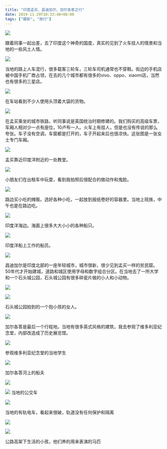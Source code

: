 ```yaml
---
title: "印度孟买、昌迪加尔、加尔各答之行"
date: 2019-11-29T10:33:48+08:00
tags: ["摄影", "旅行"]
---
```


![](/images/photo/india/DSC01103.jpg)

跟着同事一起出差，去了印度这个神奇的国度，真实的见到了火车挂人的情景和当地的一些风土人情。

<!--more-->

![](/images/photo/india/DSC01041.jpg)

当地的路上人车混行，很多载客三轮车，三轮车司机通常也不穿鞋。街边的手机店被中国手机厂商占领，在去的几个城市都有很多的vivo、oppo、xiaomi店，当然也有很多的三星店。

![](/images/photo/india/DSC01051.jpg)

在车站看到不少人使用头顶着大袋的货物。

![](/images/photo/india/DSC01082.jpg)

在孟买乘坐的城市铁路，听同事说是英国统治时期修建的。我们购买的高级车票，车厢人相对少一点有座位，10卢布一人。火车上有挂人，但是也没有传说的那么夸张。车子没有空调，车窗都是打开的，车子开起来后也很凉快。这张图是一张女士专门车厢。

![](/images/photo/india/DSC01179.jpg)

孟买靠近印度洋附近的一处教堂。

![](/images/photo/india/DSC01193.jpg)

小朋友们在出租车中玩耍，看到我拍照后很配合的做动作和鬼脸。

![](/images/photo/india/DSC01211.jpg)

路边买小吃的摊贩。选好各种小吃，一起放到报纸卷好的容器里。当地上班族，中午也是在路边吃。

![](/images/photo/india/DSC01237.jpg)

印度洋海边。海面上很多大大小小的各种船只。

![](/images/photo/india/DSC01245.jpg)

印度洋船上工作的船员。

![](/images/photo/india/DSC01450.jpg)

昌迪加尔是印度北部的一座年轻城市，城市很新，很少见到孟买一样的贫民窟。50年代才开始建城，道路和城区使用字母和数字组合分区。在当地去了一所大学和一个石头城公园，石头城公园有很多碎瓷片做的小人和小动物。

![](/images/photo/india/DSC01446.jpg)

![](/images/photo/india/DSC01343.jpg)

石头城公园拍到的一个抱小孩的女人。

![](/images/photo/india/DSC01499.jpg)

加尔各答是最后一个行程地。当地有很多英式风格的建筑，我去参观了维多利亚纪念堂，内部改造成了历史展览馆。

![](/images/photo/india/DSC01503.jpg)

参观维多利亚纪念堂的当地学生

![](/images/photo/india/DSC01552.jpg)

加尔各答河上的船夫

![](/images/photo/india/DSC01491.jpg)

![](/images/photo/india/DSC01472.jpg)
当地的公交车

![](/images/photo/india/DSC01531.jpg)

当地的有轨电车，看起来很破，轨道没有任何保护和隔离

![](/images/photo/india/DSC01538.jpg)

![](/images/photo/india/DSC01537.jpg)

公路高架下生活的小孩，他们养的用来表演的马匹